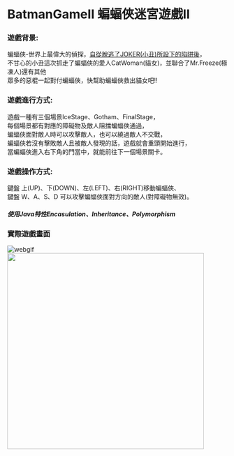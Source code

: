 # BatmanGameII 蝙蝠俠迷宮遊戲II

### 遊戲背景:
蝙蝠俠-世界上最偉大的偵探，[自從脫逃了JOKER(小丑)所設下的陷阱後](https://github.com/Nero811/SideProject/tree/main/BatmanGame)，   
不甘心的小丑這次抓走了蝙蝠俠的愛人CatWoman(貓女)，並聯合了Mr.Freeze(極凍人)還有其他  
眾多的惡棍一起對付蝙蝠俠，快幫助蝙蝠俠救出貓女吧!!  

### 遊戲進行方式:
遊戲一種有三個場景IceStage、Gotham、FinalStage，  
每個場景都有對應的障礙物及敵人阻擋蝙蝠俠通過，  
蝙蝠俠面對敵人時可以攻擊敵人，也可以繞過敵人不交戰，  
蝙蝠俠若沒有擊敗敵人且被敵人發現的話，遊戲就會重頭開始進行，  
當蝙蝠俠進入右下角的門當中，就能前往下一個場景關卡。  

### 遊戲操作方式:
鍵盤 上(UP)、下(DOWN)、左(LEFT)、右(RIGHT)移動蝙蝠俠、  
鍵盤 W、A、S、D 可以攻擊蝙蝠俠面對方向的敵人(對障礙物無效)。  


##### 使用Java特性Encasulation、Inheritance、Polymorphism

### 實際遊戲畫面
![webgif](https://media2.giphy.com/media/v1.Y2lkPTc5MGI3NjExYWRhMzJlYjI1NTcwYjQ3MjZkMTA0MjEzNGY2ODUwMzNjYmRkMmFjZiZlcD12MV9pbnRlcm5hbF9naWZzX2dpZklkJmN0PWc/0TVlVb7NwymZ5pqZwt/giphy.gif)  
<img src="https://media4.giphy.com/media/v1.Y2lkPTc5MGI3NjExZDgxMmMzNWQzYjI3NDZmMjAyNmNmMjI5YTBkY2I2ZTA2MTAxMGNlNSZlcD12MV9pbnRlcm5hbF9naWZzX2dpZklkJmN0PWc/2WbYrGiE1jaQLvMQE9/giphy.gif" width="450" height="450" />
